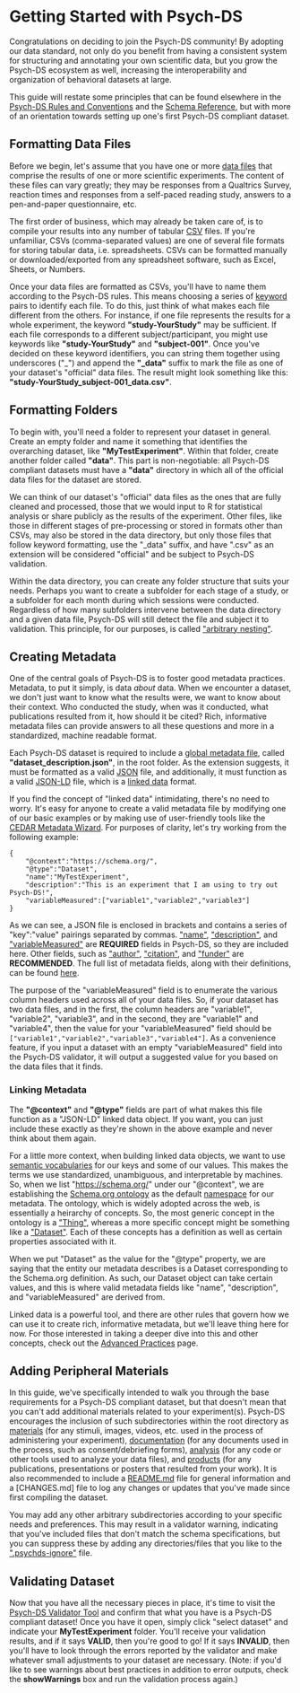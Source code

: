 # Getting Started with Psych-DS

Congratulations on deciding to join the Psych-DS community! By adopting our data standard, not only do you benefit from having a consistent system for structuring and annotating your own scientific data, but you grow the Psych-DS ecosystem as well, increasing the interoperability and organization of behavioral datasets at large.

This guide will restate some principles that can be found elsewhere in the [Psych-DS Rules and Conventions](link) and the [Schema Reference](link), but with more of an orientation towards setting up one's first Psych-DS compliant dataset.

## Formatting Data Files

Before we begin, let's assume that you have one or more [data files](link) that comprise the results of one or more scientific experiments. The content of these files can vary greatly; they may be responses from a Qualtrics Survey, reaction times and responses from a self-paced reading study, answers to a pen-and-paper questionnaire, etc. 

The first order of business, which may already be taken care of, is to compile your results into any number of tabular [CSV](link) files. If you're unfamiliar, CSVs (comma-separated values) are one of several file formats for storing tabular data, i.e. spreadsheets. CSVs can be formatted manually or downloaded/exported from any spreadsheet software, such as Excel, Sheets, or Numbers.

Once your data files are formatted as CSVs, you'll have to name them according to the Psych-DS rules. This means choosing a series of [keyword](link) pairs to identify each file. To do this, just think of what makes each file different from the others. For instance, if one file represents the results for a whole experiment, the keyword **"study-YourStudy"** may be sufficient. If each file corresponds to a different subject/participant, you might use keywords like **"study-YourStudy"** and **"subject-001"**. Once you've decided on these keyword identifiers, you can string them together using underscores ("_") and append the **"_data"** suffix to mark the file as one of your dataset's "official" data files. The result might look something like this: **"study-YourStudy_subject-001_data.csv"**.

## Formatting Folders

To begin with, you'll need a folder to represent your dataset in general. Create an empty folder and name it something that identifies the overarching dataset, like **"MyTestExperiment"**. Within that folder, create another folder called **"data"**. This part is non-negotiable: all Psych-DS compliant datasets must have a **"data"** directory in which all of the official data files for the dataset are stored. 

We can think of our dataset's "official" data files as the ones that are fully cleaned and processed, those that we would input to R for statistical analysis or share publicly as the results of the experiment. Other files, like those in different stages of pre-processing or stored in formats other than CSVs, may also be stored in the data directory, but only those files that follow keyword formatting, use the "_data" suffix, and have ".csv" as an extension will be considered "official" and be subject to Psych-DS validation.

Within the data directory, you can create any folder structure that suits your needs. Perhaps you want to create a subfolder for each stage of a study, or a subfolder for each month during which sessions were conducted. Regardless of how many subfolders intervene between the data directory and a given data file, Psych-DS will still detect the file and subject it to validation. This principle, for our purposes, is called ["arbitrary nesting"](link).

## Creating Metadata

One of the central goals of Psych-DS is to foster good metadata practices. Metadata, to put it simply, is data *about* data. When we encounter a dataset, we don't just want to know what the results were, we want to know about their context. Who conducted the study, when was it conducted, what publications resulted from it, how should it be cited? Rich, informative metadata files can provide answers to all these questions and more in a standardized, machine readable format.

Each Psych-DS dataset is required to include a [global metadata file](link), called **"dataset_description.json"**, in the root folder. As the extension suggests, it must be formatted as a valid [JSON](link) file, and additionally, it must function as a valid [JSON-LD](link) file, which is a [linked data](link) format. 

If you find the concept of "linked data" intimidating, there's no need to worry. It's easy for anyone to create a valid metadata file by modifying one of our basic examples or by making use of user-friendly tools like the [CEDAR Metadata Wizard](link). For purposes of clarity, let's try working from the following example:

```
{
    "@context":"https://schema.org/",
    "@type":"Dataset",
    "name":"MyTestExperiment",
    "description":"This is an experiment that I am using to try out Psych-DS!",
    "variableMeasured":["variable1","variable2","variable3"]
}
```

As we can see, a JSON file is enclosed in brackets and contains a series of "key":"value" pairings separated by commas. ["name"](link), ["description"](link), and ["variableMeasured"](link) are **REQUIRED** fields in Psych-DS, so they are included here. Other fields, such as ["author"](link), ["citation"](link), and ["funder"](link) are **RECOMMENDED**. The full list of metadata fields, along with their definitions, can be found [here](link).

The purpose of the "variableMeasured" field is to enumerate the various column headers used across all of your data files. So, if your dataset has two data files, and in the first, the column headers are "variable1", "variable2", "variable3", and in the second, they are "variable1" and "variable4", then the value for your "variableMeasured" field should be `["variable1","variable2","variable3","variable4"]`. As a convenience feature, if you input a dataset with an empty "variableMeasured" field into the Psych-DS validator, it will output a suggested value for you based on the data files that it finds.

### Linking Metadata

The **"@context"** and **"@type"** fields are part of what makes this file function as a  "JSON-LD" linked data object. If you want, you can just include these exactly as they're shown in the above example and never think about them again. 

For a little more context, when building linked data objects, we want to use [semantic vocabularies](link) for our keys and some of our values. This makes the terms we use standardized, unambiguous, and interpretable by machines. So, when we list "https://schema.org/" under our "@context", we are establishing the [Schema.org ontology](link) as the default [namespace](link) for our metadata. The ontology, which is widely adopted across the web, is essentially a heirarchy of concepts. So, the most generic concept in the ontology is a ["Thing"](link), whereas a more specific concept might be something like a ["Dataset"](link). Each of these concepts has a definition as well as certain properties associated with it.

When we put "Dataset" as the value for the "@type" property, we are saying that the entity our metadata describes is a Dataset corresponding to the Schema.org definition. As such, our Dataset object can take certain values, and this is where valid metadata fields like "name", "description", and "variableMeasured" are derived from.

Linked data is a powerful tool, and there are other rules that govern how we can use it to create rich, informative metadata, but we'll leave thing here for now. For those interested in taking a deeper dive into this and other concepts, check out the [Advanced Practices](link) page.

## Adding Peripheral Materials

In this guide, we've specifically intended to walk you through the base requirements for a Psych-DS compliant dataset, but that doesn't mean that you can't add additional materials related to your experiment(s). Psych-DS encourages the inclusion of such subdirectories within the root directory as [materials](link) (for any stimuli, images, videos, etc. used in the process of administering your experiment), [documentation](link) (for any documents used in the process, such as consent/debriefing forms), [analysis](link) (for any code or other tools used to analyze your data files), and [products](link) (for any publications, presentations or posters that resulted from your work). It is also recommended to include a [README.md](link) file for general information and a [CHANGES.md] file to log any changes or updates that you've made since first compiling the dataset.

You may add any other arbitrary subdirectories according to your specific needs and preferences. This may result in a validator warning, indicating that you've included files that don't match the schema specifications, but you can suppress these by adding any directories/files that you like to the [".psychds-ignore"](link) file.

## Validating Dataset

Now that you have all the necessary pieces in place, it's time to visit the [Psych-DS Validator Tool](link) and confirm that what you have is a Psych-DS compliant dataset! Once you have it open, simply click "select dataset" and indicate your **MyTestExperiment** folder. You'll receive your validation results, and if it says **VALID**, then you're good to go! If it says **INVALID**, then you'll have to look through the errors reported by the validator and make whatever small adjustments to your dataset are necessary. (Note: if you'd like to see warnings about best practices in addition to error outputs, check the **showWarnings** box and run the validation process again.)

